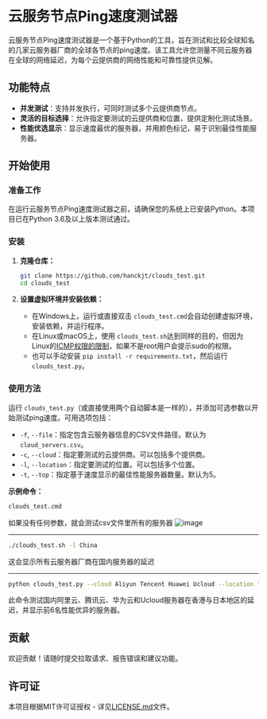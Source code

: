 # 云服务节点Ping速度测试器

云服务节点Ping速度测试器是一个基于Python的工具，旨在测试和比较全球知名的几家云服务器厂商的全球各节点的ping速度。该工具允许您测量不同云服务器在全球的网络延迟，为每个云提供商的网络性能和可靠性提供见解。

## 功能特点

- **并发测试**：支持并发执行，可同时测试多个云提供商节点。
- **灵活的目标选择**：允许指定要测试的云提供商和位置，提供定制化测试场景。
- **性能优选显示**：显示速度最优的服务器，并用颜色标记，易于识别最佳性能服务器。

## 开始使用

### 准备工作

在运行云服务节点Ping速度测试器之前，请确保您的系统上已安装Python。本项目已在Python 3.6及以上版本测试通过。

### 安装

1. **克隆仓库：**

   ```bash
   git clone https://github.com/hanckjt/clouds_test.git
   cd clouds_test
   ```
2. **设置虚拟环境并安装依赖：**

   - 在Windows上，运行或直接双击 `clouds_test.cmd`会自动创建虚拟环境，安装依赖，并运行程序。
   - 在Linux或macOS上，使用 `clouds_test.sh`达到同样的目的，但因为Linux的[ICMP权限的限制]()，如果不是root用户会提示sudo的权限。
   - 也可以手动安装 `pip install -r requirements.txt`，然后运行 `clouds_test.py`。

### 使用方法

运行 `clouds_test.py`（或直接使用两个自动脚本是一样的），并添加可选参数以开始测试ping速度。可用选项包括：

- `-f`, `--file`：指定包含云服务器信息的CSV文件路径。默认为 `cloud_servers.csv`。
- `-c`, `--cloud`：指定要测试的云提供商。可以包括多个提供商。
- `-l`, `--location`：指定要测试的位置。可以包括多个位置。
- `-t`, `--top`：指定基于速度显示的最佳性能服务器数量。默认为5。

**示例命令：**

```bash
clouds_test.cmd
```

如果没有任何参数，就会测试csv文件里所有的服务器
![image](https://github.com/hanckjt/clouds_test/assets/16874002/9107236a-60db-43a0-a0e2-407954767b96)


---

```bash
./clouds_test.sh -l China
```

这会显示所有云服务器厂商在国内服务器的延迟

---

```bash
python clouds_test.py --cloud Aliyun Tencent Huawei Ucloud --location "Hong Kong" Japan --top 6
```

此命令测试国内阿里云、腾讯云、华为云和Ucloud服务器在香港与日本地区的延迟，并显示前6名性能优异的服务器。

## 贡献

欢迎贡献！请随时提交拉取请求、报告错误和建议功能。

## 许可证

本项目根据MIT许可证授权 - 详见[LICENSE.md](LICENSE)文件。
